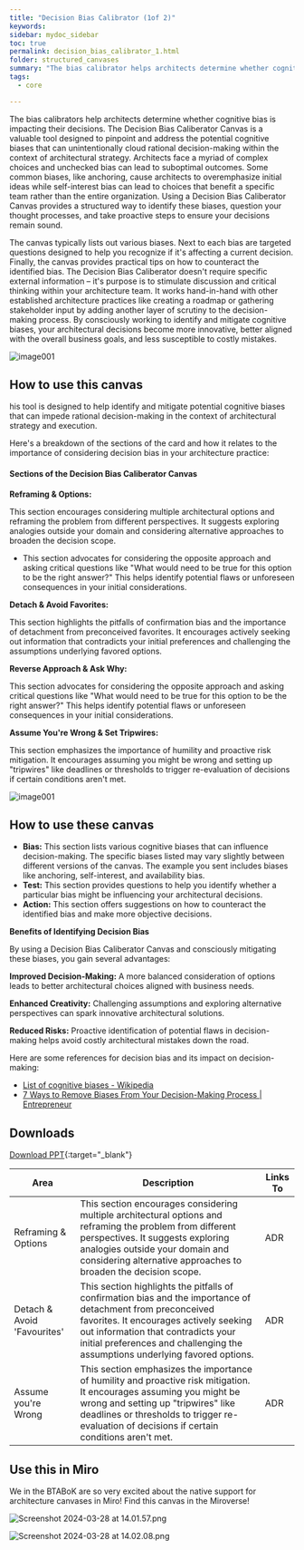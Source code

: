 ```yaml
---
title: "Decision Bias Calibrator (1of 2)"
keywords: 
sidebar: mydoc_sidebar
toc: true
permalink: decision_bias_calibrator_1.html
folder: structured_canvases
summary: "The bias calibrator helps architects determine whether cognitive bias is impacting their decisions."
tags: 
  - core

---
```


The bias calibrators help architects determine whether cognitive bias is impacting their decisions. The Decision Bias Caliberator Canvas is a valuable tool designed to pinpoint and address the potential cognitive biases that can unintentionally cloud rational decision-making within the context of architectural strategy. Architects face a myriad of complex choices and unchecked bias can lead to suboptimal outcomes. Some common biases, like anchoring, cause architects to overemphasize initial ideas while self-interest bias can lead to choices that benefit a specific team rather than the entire organization. Using a Decision Bias Caliberator Canvas provides a structured way to identify these biases, question your thought processes, and take proactive steps to ensure your decisions remain sound.

The canvas typically lists out various biases. Next to each bias are targeted questions designed to help you recognize if it's affecting a current decision. Finally, the canvas provides practical tips on how to counteract the identified bias. The Decision Bias Caliberator doesn't require specific external information – it's purpose is to stimulate discussion and critical thinking within your architecture team. It works hand-in-hand with other established architecture practices like creating a roadmap or gathering stakeholder input by adding another layer of scrutiny to the decision-making process. By consciously working to identify and mitigate cognitive biases, your architectural decisions become more innovative, better aligned with the overall business goals, and less susceptible to costly mistakes.

![image001](media/decision_bias_calibrator_1.svg)

## How to use this canvas

his tool is designed to help identify and mitigate potential cognitive biases that can impede rational decision-making in the context of architectural strategy and execution.

Here's a breakdown of the sections of the card and how it relates to the importance of considering decision bias in your architecture practice:

#### **Sections of the Decision Bias Caliberator Canvas**

**Reframing & Options:**

This section encourages considering multiple architectural options and reframing the problem from different perspectives. It suggests exploring analogies outside your domain and considering alternative approaches to broaden the decision scope. 

- This section advocates for considering the opposite approach and asking critical questions like "What would need to be true for this option to be the right answer?" This helps identify potential flaws or unforeseen consequences in your initial considerations.

**Detach & Avoid Favorites:**

This section highlights the pitfalls of confirmation bias and the importance of detachment from preconceived favorites. It encourages actively seeking out information that contradicts your initial preferences and challenging the assumptions underlying favored options.

**Reverse Approach & Ask Why:**

This section advocates for considering the opposite approach and asking critical questions like "What would need to be true for this option to be the right answer?" This helps identify potential flaws or unforeseen consequences in your initial considerations.

**Assume You're Wrong & Set Tripwires:**

This section emphasizes the importance of humility and proactive risk mitigation. It encourages assuming you might be wrong and setting up "tripwires" like deadlines or thresholds to trigger re-evaluation of decisions if certain conditions aren't met.

![image001](media/decision_bias_calibrator_2.svg)

## How to use these canvas

- **Bias:** This section lists various cognitive biases that can influence decision-making. The specific biases listed may vary slightly between different versions of the canvas. The example you sent includes biases like anchoring, self-interest, and availability bias.
- **Test:** This section provides questions to help you identify whether a particular bias might be influencing your architectural decisions.
- **Action:** This section offers suggestions on how to counteract the identified bias and make more objective decisions.

**Benefits of Identifying Decision Bias**

By using a Decision Bias Caliberator Canvas and consciously mitigating these biases, you gain several advantages:

**Improved Decision-Making:** A more balanced consideration of options leads to better architectural choices aligned with business needs.

**Enhanced Creativity:** Challenging assumptions and exploring alternative perspectives can spark innovative architectural solutions.

**Reduced Risks:** Proactive identification of potential flaws in decision-making helps avoid costly architectural mistakes down the road.

Here are some references for decision bias and its impact on decision-making:

- [List of cognitive biases - Wikipedia](https://en.wikipedia.org/wiki/List_of_cognitive_biases)
- [7 Ways to Remove Biases From Your Decision-Making Process | Entrepreneur](https://www.entrepreneur.com/living/7-ways-to-remove-biases-from-your-decision-making-process/351497)

## Downloads

[Download PPT](media/ppt/decision_bias_calibrator_1.ppt){:target="_blank"}

| Area                        | Description                                                                                                                                                                                                                                                                  | Links To |
| --------------------------- | ---------------------------------------------------------------------------------------------------------------------------------------------------------------------------------------------------------------------------------------------------------------------------- | -------- |
| Reframing & Options         | This section encourages considering multiple architectural options and reframing the problem from different perspectives. It suggests exploring analogies outside your domain and considering alternative approaches to broaden the decision scope.                          | ADR      |
| Detach & Avoid 'Favourites' | This section highlights the pitfalls of confirmation bias and the importance of detachment from preconceived favorites. It encourages actively seeking out information that contradicts your initial preferences and challenging the assumptions underlying favored options. | ADR      |
| Assume you're Wrong         | This section emphasizes the importance of humility and proactive risk mitigation. It encourages assuming you might be wrong and setting up "tripwires" like deadlines or thresholds to trigger re-evaluation of decisions if certain conditions aren't met.                  | ADR      |

## Use this in Miro

We in the BTABoK are so very excited about the native support for architecture canvases in Miro! Find this canvas in the Miroverse!

![Screenshot 2024-03-28 at 14.01.57.png](../../media/df186860d3a9adc0819d00c7cbcea9137ddd310c.png)

![Screenshot 2024-03-28 at 14.02.08.png](../../media/df669a1f380f0e606d435906f42438a2cb028713.png)